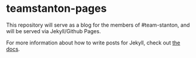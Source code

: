 teamstanton-pages
=================

This repository will serve as a blog for the members of #team-stanton, and will be served via Jekyll/Github Pages.

For more information about how to write posts for Jekyll, check out [the docs](http://jekyllrb.com/docs/home/).